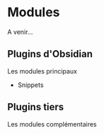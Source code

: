 # Modules

A venir...

## Plugins d'Obsidian

Les modules principaux

- Snippets

## Plugins tiers

Les modules complémentaires

